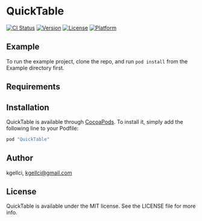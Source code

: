 # QuickTable

[![CI Status](http://img.shields.io/travis/kgellci/QuickTable.svg?style=flat)](https://travis-ci.org/kgellci/QuickTable)
[![Version](https://img.shields.io/cocoapods/v/QuickTable.svg?style=flat)](http://cocoapods.org/pods/QuickTable)
[![License](https://img.shields.io/cocoapods/l/QuickTable.svg?style=flat)](http://cocoapods.org/pods/QuickTable)
[![Platform](https://img.shields.io/cocoapods/p/QuickTable.svg?style=flat)](http://cocoapods.org/pods/QuickTable)

## Example

To run the example project, clone the repo, and run `pod install` from the Example directory first.

## Requirements

## Installation

QuickTable is available through [CocoaPods](http://cocoapods.org). To install
it, simply add the following line to your Podfile:

```ruby
pod "QuickTable"
```

## Author

kgellci, kgellci@gmail.com

## License

QuickTable is available under the MIT license. See the LICENSE file for more info.
